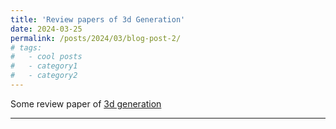 ```yaml
---
title: 'Review papers of 3d Generation'
date: 2024-03-25
permalink: /posts/2024/03/blog-post-2/
# tags:
#   - cool posts
#   - category1
#   - category2
---
```


Some review paper of <a href="https://protective-axolotl-80a.notion.site/review-papers-in-3D-ab3964cb601747b2b7efb40627e4c808?pvs=4">3d generation</a><br>

------